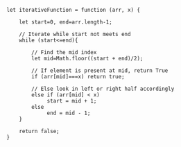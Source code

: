    let iterativeFunction = function (arr, x) { 
       
        let start=0, end=arr.length-1; 
              
        // Iterate while start not meets end 
        while (start<=end){ 
      
            // Find the mid index 
            let mid=Math.floor((start + end)/2); 
       
            // If element is present at mid, return True 
            if (arr[mid]===x) return true; 
      
            // Else look in left or right half accordingly 
            else if (arr[mid] < x)  
                 start = mid + 1; 
            else
                 end = mid - 1; 
        } 
       
        return false; 
    } 
